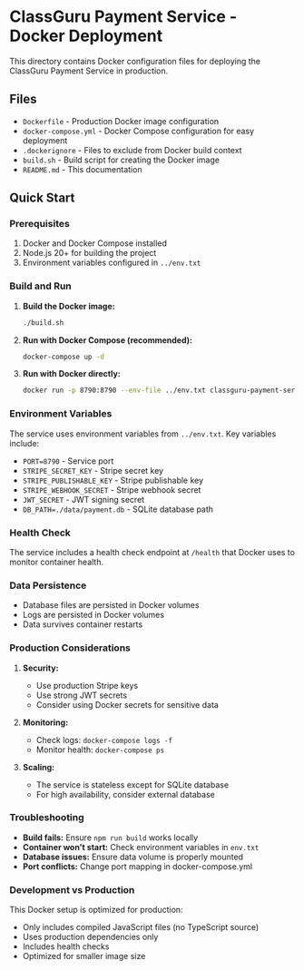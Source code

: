 # ClassGuru Payment Service - Docker Deployment

This directory contains Docker configuration files for deploying the ClassGuru Payment Service in production.

## Files

- `Dockerfile` - Production Docker image configuration
- `docker-compose.yml` - Docker Compose configuration for easy deployment
- `.dockerignore` - Files to exclude from Docker build context
- `build.sh` - Build script for creating the Docker image
- `README.md` - This documentation

## Quick Start

### Prerequisites

1. Docker and Docker Compose installed
2. Node.js 20+ for building the project
3. Environment variables configured in `../env.txt`

### Build and Run

1. **Build the Docker image:**
   ```bash
   ./build.sh
   ```

2. **Run with Docker Compose (recommended):**
   ```bash
   docker-compose up -d
   ```

3. **Run with Docker directly:**
   ```bash
   docker run -p 8790:8790 --env-file ../env.txt classguru-payment-service:latest
   ```

### Environment Variables

The service uses environment variables from `../env.txt`. Key variables include:

- `PORT=8790` - Service port
- `STRIPE_SECRET_KEY` - Stripe secret key
- `STRIPE_PUBLISHABLE_KEY` - Stripe publishable key
- `STRIPE_WEBHOOK_SECRET` - Stripe webhook secret
- `JWT_SECRET` - JWT signing secret
- `DB_PATH=./data/payment.db` - SQLite database path

### Health Check

The service includes a health check endpoint at `/health` that Docker uses to monitor container health.

### Data Persistence

- Database files are persisted in Docker volumes
- Logs are persisted in Docker volumes
- Data survives container restarts

### Production Considerations

1. **Security:**
   - Use production Stripe keys
   - Use strong JWT secrets
   - Consider using Docker secrets for sensitive data

2. **Monitoring:**
   - Check logs: `docker-compose logs -f`
   - Monitor health: `docker-compose ps`

3. **Scaling:**
   - The service is stateless except for SQLite database
   - For high availability, consider external database

### Troubleshooting

- **Build fails:** Ensure `npm run build` works locally
- **Container won't start:** Check environment variables in `env.txt`
- **Database issues:** Ensure data volume is properly mounted
- **Port conflicts:** Change port mapping in docker-compose.yml

### Development vs Production

This Docker setup is optimized for production:
- Only includes compiled JavaScript files (no TypeScript source)
- Uses production dependencies only
- Includes health checks
- Optimized for smaller image size
